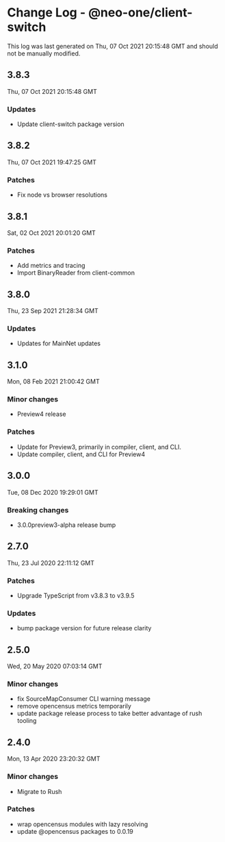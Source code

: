 # Change Log - @neo-one/client-switch

This log was last generated on Thu, 07 Oct 2021 20:15:48 GMT and should not be manually modified.

## 3.8.3
Thu, 07 Oct 2021 20:15:48 GMT

### Updates

- Update client-switch package version

## 3.8.2
Thu, 07 Oct 2021 19:47:25 GMT

### Patches

- Fix node vs browser resolutions

## 3.8.1
Sat, 02 Oct 2021 20:01:20 GMT

### Patches

- Add metrics and tracing
- Import BinaryReader from client-common

## 3.8.0
Thu, 23 Sep 2021 21:28:34 GMT

### Updates

- Updates for MainNet updates

## 3.1.0
Mon, 08 Feb 2021 21:00:42 GMT

### Minor changes

- Preview4 release

### Patches

- Update for Preview3, primarily in compiler, client, and CLI.
- Update compiler, client, and CLI for Preview4

## 3.0.0
Tue, 08 Dec 2020 19:29:01 GMT

### Breaking changes

- 3.0.0preview3-alpha release bump

## 2.7.0
Thu, 23 Jul 2020 22:11:12 GMT

### Patches

- Upgrade TypeScript from v3.8.3 to v3.9.5

### Updates

- bump package version for future release clarity

## 2.5.0
Wed, 20 May 2020 07:03:14 GMT

### Minor changes

- fix SourceMapConsumer CLI warning message
- remove opencensus metrics temporarily
- update package release process to take better advantage of rush tooling

## 2.4.0
Mon, 13 Apr 2020 23:20:32 GMT

### Minor changes

- Migrate to Rush

### Patches

- wrap opencensus modules with lazy resolving
- update @opencensus packages to 0.0.19

